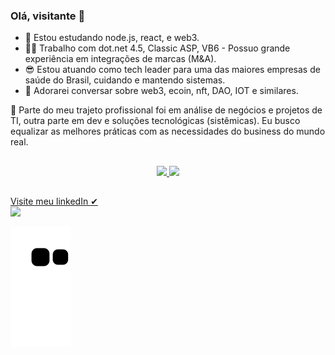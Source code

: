 ### Olá, visitante 👋
  
- 🌱 Estou estudando node.js, react, e web3.
- 🐱‍👤 Trabalho com dot.net 4.5, Classic ASP, VB6 - Possuo grande experiência em integrações de marcas (M&A).
- 😎 Estou atuando como tech leader para uma das maiores empresas de saúde do Brasil, cuidando e mantendo sistemas. 
- 💬 Adorarei conversar sobre web3, ecoin, nft, DAO, IOT e similares.

👀 Parte do meu trajeto profissional foi em análise de negócios e projetos de TI, outra parte em dev e soluções tecnológicas (sistêmicas). Eu busco equalizar as melhores práticas com as necessidades do business do mundo real.

 ##
 
<div align="center">
  <a href="https://github.com/clacerda">
  <img height="180em" src="https://github-readme-stats.vercel.app/api?username=clacerda&show_icons=true&theme=dracula&include_all_commits=true&count_private=true"/>
  <img height="180em" src="https://github-readme-stats.vercel.app/api/top-langs/?username=clacerda&layout=compact&langs_count=7&theme=dracula"/>
</div> 
  
  ##
  <div><a href="https://www.linkedin.com/in/claudiovieirajr">Visite meu linkedIn ✔ </a></div>
  <div>
    <a href="https://www.linkedin.com/in/claudiovieirajr" target="_blank"><img src="https://img.shields.io/badge/-LinkedIn-%230077B5?style=for-the-badge&logo=linkedin&logoColor=white" target="_blank"></a>
    
    
    
  ![Snake animation](https://github.com/rafaballerini/rafaballerini/blob/output/github-contribution-grid-snake.svg)
    
  </div>
